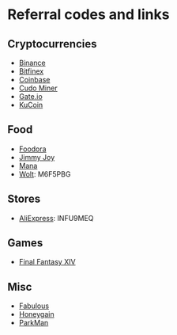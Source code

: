 # Referral codes and links

## Cryptocurrencies
- [Binance](https://accounts.binance.com/en/register?ref=UTIHJNJD)
- [Bitfinex](https://bitfinex.com/?refcode=QM1tXJCnH)
- [Coinbase](https://www.coinbase.com/join/mki_5)
- [Cudo Miner](https://www.cudominer.com/?a=TCZB__7qP)
- [Gate.io](https://www.gate.io/signup/4519808)
- [KuCoin](https://www.kucoin.com/ucenter/signup?rcode=r3CDSZJ)

## Food
- [Foodora](https://www.foodora.fi/referral?code=e46303c8edb9ea0bbbe33fc0352d5357&geid=PO_FI)
- [Jimmy Joy](http://i.refs.cc/mZiZe8Jy?smile_ref=eyJzbWlsZV9zb3VyY2UiOiJzbWlsZV91aSIsInNtaWxlX21lZGl1bSI6IiIsInNtaWxlX2NhbXBhaWduIjoicmVmZXJyYWxfcHJvZ3JhbSIsInNtaWxlX2N1c3RvbWVyX2lkIjoxNTIyNTM2NzJ9)
- [Mana](https://refrr.app/dfS5pWSQ1n/54353)
- [Wolt](https://wolt.com/en/me/redeem-code): M6F5PBG

## Stores
- [AliExpress](https://campaign.aliexpress.com/wow/gcp/old-with-new/enter): INFU9MEQ

## Games
- [Final Fantasy XIV](https://eu.finalfantasyxiv.com/lodestone/special/friend_recruit/)

## Misc
- [Fabulous](https://thefab.page.link/8q4Mz)
- [Honeygain](https://r.honeygain.me/AGENTF9CF9)
- [ParkMan](https://parkman.page.link/1yfo)
